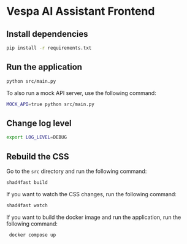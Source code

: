 # Vespa AI Assistant Frontend

## Install dependencies

```bash
pip install -r requirements.txt
```

## Run the application

```bash
python src/main.py
```

To also run a mock API server, use the following command:

```bash
MOCK_API=true python src/main.py
```

## Change log level

```bash
export LOG_LEVEL=DEBUG
```

## Rebuild the CSS

Go to the `src` directory and run the following command:

```bash
shad4fast build
```

If you want to watch the CSS changes, run the following command:

```bash
shad4fast watch
```

If you want to build the docker image and run the application, run the following command:

```bash
 docker compose up
```
